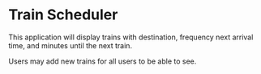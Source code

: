 # Train Scheduler 

This application will display trains with destination, frequency next arrival time, and minutes until the next train.  

Users may add new trains for all users to be able to see.